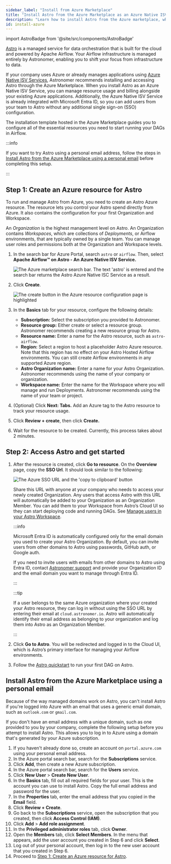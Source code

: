 ```yaml
---
sidebar_label: "Install from Azure Marketplace"
title: "Install Astro from the Azure Marketplace as an Azure Native ISV service"
description: "Learn how to install Astro from the Azure marketplace, which is recommended for all Azure-based teams."
id: install-azure
---
```


import AstroBadge from '@site/src/components/AstroBadge'

<AstroBadge/>

[Astro](https://docs.astronomer.io/astro) is a managed service for data orchestration that is built for the cloud and powered by Apache Airflow. Your Airflow infrastructure is managed entirely by Astronomer, enabling you to shift your focus from infrastructure to data.

If your company uses Azure or already manages applications using [Azure Native ISV Services](https://learn.microsoft.com/en-us/azure/partner-solutions/partners), Astronomer recommends installing and accessing Astro through the Azure Marketplace. When you install Astro as an Azure Native ISV Service, you can manage resource usage and billing alongside your existing Azure applications. Additionally, the Azure Native ISV Service is already integrated with Microsoft Entra ID, so you can add users from your team to Astro without any additional single sign-on (SSO) configuration.

The installation template hosted in the Azure Marketplace guides you to configure all of the essential resources you need to start running your DAGs in Airflow.

:::info 

If you want to try Astro using a personal email address, follow the steps in [Install Astro from the Azure Marketplace using a personal email](#install-astro-from-the-azure-marketplace-using-a-personal-email) before completing this setup.

:::

## Step 1: Create an Azure resource for Astro

To run and manage Astro from Azure, you need to create an Astro Azure resource. The resource lets you control your Astro spend directly from Azure. It also contains the configuration for your first Organization and Workspace.

An _Organization_ is the highest management level on Astro. An Organization contains _Workspaces_, which are collections of _Deployments_, or Airflow environments, that are typically owned by a single team. You can manage user roles and permissions both at the Organization and Workspace levels.

1. In the search bar for Azure Portal, search `astro` or `airflow`. Then, select **Apache Airflow™ on Astro - An Azure Native ISV Service.**
    
    ![The Azure marketplace search bar. The text 'astro' is entered and the search bar returns the Astro Azure Native ISC Service as a result.](/img/docs/azure-search.png)
    
2. Click **Create**.
    
    ![The create button in the Azure resource configuration page is highlighted](/img/docs/azure-create.png)
    
3. In the **Basics** tab for your resource, configure the following details:
   
    - **Subscription:** Select the subscription you provided to Astronomer.
    - **Resource group:** Either create or select a resource group. Astronomer recommends creating a new resource group for Astro.
    - **Resource name:** Enter a name for the Astro resource, such as `astro-airflow`.
    - **Region:** Select a region to host a placeholder Astro Azure resource. Note that this region has no effect on your Astro Hosted Airflow environments. You can still create Airflow environments in any supported Azure region.
    - **Astro Organization name:** Enter a name for your Astro Organization. Astronomer recommends using the name of your company or organization.
    - **Workspace name:** Enter the name for the Workspace where you will manage and run Deployments. Astronomer recommends using the name of your team or project.

4. (Optional) Click **Next: Tabs.** Add an Azure tag to the Astro resource to track your resource usage. 
5. Click **Review + create**, then click **Create.**
6. Wait for the resource to be created. Currently, this process takes about 2 minutes.

## Step 2: Access Astro and get started

1. After the resource is created, click **Go to resource**. On the **Overview** page, copy the **SSO Url**. It should look similar to the following:
    
    ![The Azure SSO URL and the 'copy to clipboard' button](/img/docs/azure-sso.png)
    
    Share this URL with anyone at your company who needs to access your newly created Organization. Any users that access Astro with this URL will automatically be added to your Organization as an Organization Member. You can add them to your Workspace from Astro’s Cloud UI so they can start deploying code and running DAGs. See [Manage users in your Astro Workspace](https://docs.astronomer.io/astro/manage-workspace-users).

    :::info 

    Microsoft Entra ID is automatically configured only for the email domain you used to create your Astro Organization. By default, you can invite users from other domains to Astro using passwords, GitHub auth, or Google auth.
    
    If you need to invite users with emails from other domains to Astro using Entra ID, contact [Astronomer support](https://cloud.astronomer.io/open-support-request) and provide your Organization ID and the email domain you want to manage through Entra ID. 

    :::
    
    :::tip
    
    If a user belongs to the same Azure organization where your created your Astro resource, they can log in without using the SSO URL by entering their email at `cloud.astronomer.io`. Astro will automatically identify their email address as belonging to your organization and log them into Astro as an Organization Member.
    
    :::
    
2. Click **Go to Astro**. You will be redirected and logged in to the Cloud UI, which is Astro’s primary interface for managing your Airflow environments. 
3. Follow the [Astro quickstart](https://docs.astronomer.io/astro/first-dag-cli) to run your first DAG on Astro.

## Install Astro from the Azure Marketplace using a personal email

Because of the way managed domains work on Astro, you can't install Astro if you're logged into Azure with an email that uses a generic email domain, such as `outlook.com` or `gmail.com`.

If you don't have an email address with a unique domain, such as one provided to you by your company, complete the following setup before you attempt to install Astro. This allows you to log in to Azure using a domain that's generated by your Azure subscription.

1. If you haven't already done so, create an account on `portal.azure.com` using your personal email address.
2. In the Azure portal search bar, search for the **Subscriptions** service.
3. Click **Add**, then create a new Azure subscription.
4. In the Azure portal search bar, search for the **Users** service.
5. Click **New User** > **Create New User**.
6. In the **Basics** tab, fill out all required fields for your user. This is the account you can use to install Astro. Copy the full email address and password for the user.
7. In the **Properties** tab, enter the email address that you copied in the **Email** field.
8. Click **Review + Create**.
9. Go back to the **Subscriptions** service, open the subscription that you created, then click **Access Control (IAM)**.
10. Click **Add** > **Add role assignment**.
11. In the **Privileged administrator roles** tab, click **Owner**.
12. Open the **Members** tab, click **Select Members**. In the menu that appears, add the user account you created in Step 6 and click **Select**.
13. Log out of your personal account, then log in to the new user account that you created in Step 6. 
14. Proceed to [Step 1: Create an Azure resource for Astro](#step-1-create-an-azure-resource-for-astro).
